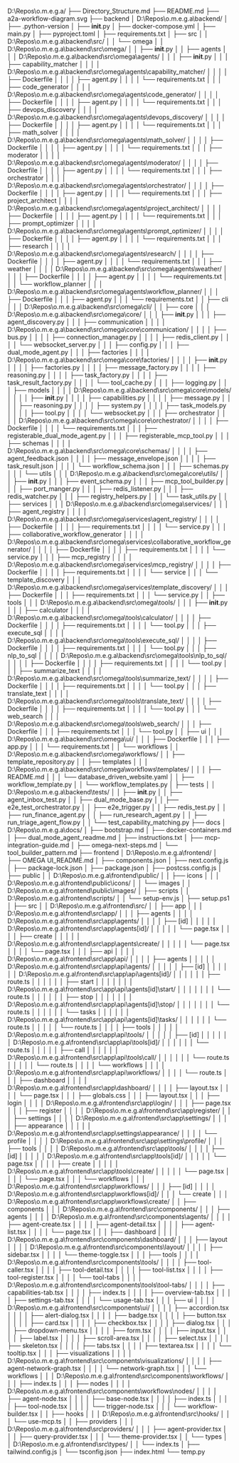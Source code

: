 D:\Repos\o.m.e.g.a/
├── Directory_Structure.md
├── README.md
├── a2a-workflow-diagram.svg
├── backend
│   D:\Repos\o.m.e.g.a\backend/
│   ├── .python-version
│   ├── __init__.py
│   ├── docker-compose.yml
│   ├── main.py
│   ├── pyproject.toml
│   ├── requirements.txt
│   ├── src
│   │   D:\Repos\o.m.e.g.a\backend\src/
│   │   └── omega
│   │       D:\Repos\o.m.e.g.a\backend\src\omega/
│   │       ├── __init__.py
│   │       ├── agents
│   │       │   D:\Repos\o.m.e.g.a\backend\src\omega\agents/
│   │       │   ├── __init__.py
│   │       │   ├── capability_matcher
│   │       │   │   D:\Repos\o.m.e.g.a\backend\src\omega\agents\capability_matcher/
│   │       │   │   ├── Dockerfile
│   │       │   │   ├── agent.py
│   │       │   │   └── requirements.txt
│   │       │   ├── code_generator
│   │       │   │   D:\Repos\o.m.e.g.a\backend\src\omega\agents\code_generator/
│   │       │   │   ├── Dockerfile
│   │       │   │   ├── agent.py
│   │       │   │   └── requirements.txt
│   │       │   ├── devops_discovery
│   │       │   │   D:\Repos\o.m.e.g.a\backend\src\omega\agents\devops_discovery/
│   │       │   │   ├── Dockerfile
│   │       │   │   ├── agent.py
│   │       │   │   └── requirements.txt
│   │       │   ├── math_solver
│   │       │   │   D:\Repos\o.m.e.g.a\backend\src\omega\agents\math_solver/
│   │       │   │   ├── Dockerfile
│   │       │   │   ├── agent.py
│   │       │   │   └── requirements.txt
│   │       │   ├── moderator
│   │       │   │   D:\Repos\o.m.e.g.a\backend\src\omega\agents\moderator/
│   │       │   │   ├── Dockerfile
│   │       │   │   ├── agent.py
│   │       │   │   └── requirements.txt
│   │       │   ├── orchestrator
│   │       │   │   D:\Repos\o.m.e.g.a\backend\src\omega\agents\orchestrator/
│   │       │   │   ├── Dockerfile
│   │       │   │   ├── agent.py
│   │       │   │   └── requirements.txt
│   │       │   ├── project_architect
│   │       │   │   D:\Repos\o.m.e.g.a\backend\src\omega\agents\project_architect/
│   │       │   │   ├── Dockerfile
│   │       │   │   ├── agent.py
│   │       │   │   └── requirements.txt
│   │       │   ├── prompt_optimizer
│   │       │   │   D:\Repos\o.m.e.g.a\backend\src\omega\agents\prompt_optimizer/
│   │       │   │   ├── Dockerfile
│   │       │   │   ├── agent.py
│   │       │   │   └── requirements.txt
│   │       │   ├── research
│   │       │   │   D:\Repos\o.m.e.g.a\backend\src\omega\agents\research/
│   │       │   │   ├── Dockerfile
│   │       │   │   ├── agent.py
│   │       │   │   └── requirements.txt
│   │       │   ├── weather
│   │       │   │   D:\Repos\o.m.e.g.a\backend\src\omega\agents\weather/
│   │       │   │   ├── Dockerfile
│   │       │   │   ├── agent.py
│   │       │   │   └── requirements.txt
│   │       │   └── workflow_planner
│   │       │       D:\Repos\o.m.e.g.a\backend\src\omega\agents\workflow_planner/
│   │       │       ├── Dockerfile
│   │       │       ├── agent.py
│   │       │       └── requirements.txt
│   │       ├── cli
│   │       │   D:\Repos\o.m.e.g.a\backend\src\omega\cli/
│   │       ├── core
│   │       │   D:\Repos\o.m.e.g.a\backend\src\omega\core/
│   │       │   ├── __init__.py
│   │       │   ├── agent_discovery.py
│   │       │   ├── communication
│   │       │   │   D:\Repos\o.m.e.g.a\backend\src\omega\core\communication/
│   │       │   │   ├── bus.py
│   │       │   │   ├── connection_manager.py
│   │       │   │   ├── redis_client.py
│   │       │   │   └── websocket_server.py
│   │       │   ├── config.py
│   │       │   ├── dual_mode_agent.py
│   │       │   ├── factories
│   │       │   │   D:\Repos\o.m.e.g.a\backend\src\omega\core\factories/
│   │       │   │   ├── __init__.py
│   │       │   │   ├── factories.py
│   │       │   │   ├── message_factory.py
│   │       │   │   ├── reasoning.py
│   │       │   │   ├── task_factory.py
│   │       │   │   ├── task_result_factory.py
│   │       │   │   └── tool_cache.py
│   │       │   ├── logging.py
│   │       │   ├── models
│   │       │   │   D:\Repos\o.m.e.g.a\backend\src\omega\core\models/
│   │       │   │   ├── __init__.py
│   │       │   │   ├── capabilities.py
│   │       │   │   ├── message.py
│   │       │   │   ├── reasoning.py
│   │       │   │   ├── system.py
│   │       │   │   ├── task_models.py
│   │       │   │   ├── tool.py
│   │       │   │   └── websocket.py
│   │       │   ├── orchestrator
│   │       │   │   D:\Repos\o.m.e.g.a\backend\src\omega\core\orchestrator/
│   │       │   │   ├── Dockerfile
│   │       │   │   └── requirements.txt
│   │       │   ├── registerable_dual_mode_agent.py
│   │       │   ├── registerable_mcp_tool.py
│   │       │   ├── schemas
│   │       │   │   D:\Repos\o.m.e.g.a\backend\src\omega\core\schemas/
│   │       │   │   ├── agent_feedback.json
│   │       │   │   ├── message_envelope.json
│   │       │   │   ├── task_result.json
│   │       │   │   └── workflow_schema.json
│   │       │   ├── schemas.py
│   │       │   └── utils
│   │       │       D:\Repos\o.m.e.g.a\backend\src\omega\core\utils/
│   │       │       ├── __init__.py
│   │       │       ├── event_schema.py
│   │       │       ├── mcp_tool_builder.py
│   │       │       ├── port_manger.py
│   │       │       ├── redis_listener.py
│   │       │       ├── redis_watcher.py
│   │       │       ├── registry_helpers.py
│   │       │       └── task_utils.py
│   │       ├── services
│   │       │   D:\Repos\o.m.e.g.a\backend\src\omega\services/
│   │       │   ├── agent_registry
│   │       │   │   D:\Repos\o.m.e.g.a\backend\src\omega\services\agent_registry/
│   │       │   │   ├── Dockerfile
│   │       │   │   ├── requirements.txt
│   │       │   │   └── service.py
│   │       │   ├── collaborative_workflow_generator
│   │       │   │   D:\Repos\o.m.e.g.a\backend\src\omega\services\collaborative_workflow_generator/
│   │       │   │   ├── Dockerfile
│   │       │   │   ├── requirements.txt
│   │       │   │   └── service.py
│   │       │   ├── mcp_registry
│   │       │   │   D:\Repos\o.m.e.g.a\backend\src\omega\services\mcp_registry/
│   │       │   │   ├── Dockerfile
│   │       │   │   ├── requirements.txt
│   │       │   │   └── service
│   │       │   └── template_discovery
│   │       │       D:\Repos\o.m.e.g.a\backend\src\omega\services\template_discovery/
│   │       │       ├── Dockerfile
│   │       │       ├── requirements.txt
│   │       │       └── service.py
│   │       ├── tools
│   │       │   D:\Repos\o.m.e.g.a\backend\src\omega\tools/
│   │       │   ├── __init__.py
│   │       │   ├── calculator
│   │       │   │   D:\Repos\o.m.e.g.a\backend\src\omega\tools\calculator/
│   │       │   │   ├── Dockerfile
│   │       │   │   ├── requirements.txt
│   │       │   │   └── tool.py
│   │       │   ├── execute_sql
│   │       │   │   D:\Repos\o.m.e.g.a\backend\src\omega\tools\execute_sql/
│   │       │   │   ├── Dockerfile
│   │       │   │   ├── requirements.txt
│   │       │   │   └── tool.py
│   │       │   ├── nlp_to_sql
│   │       │   │   D:\Repos\o.m.e.g.a\backend\src\omega\tools\nlp_to_sql/
│   │       │   │   ├── Dockerfile
│   │       │   │   ├── requirements.txt
│   │       │   │   └── tool.py
│   │       │   ├── summarize_text
│   │       │   │   D:\Repos\o.m.e.g.a\backend\src\omega\tools\summarize_text/
│   │       │   │   ├── Dockerfile
│   │       │   │   ├── requirements.txt
│   │       │   │   └── tool.py
│   │       │   ├── translate_text
│   │       │   │   D:\Repos\o.m.e.g.a\backend\src\omega\tools\translate_text/
│   │       │   │   ├── Dockerfile
│   │       │   │   ├── requirements.txt
│   │       │   │   └── tool.py
│   │       │   └── web_search
│   │       │       D:\Repos\o.m.e.g.a\backend\src\omega\tools\web_search/
│   │       │       ├── Dockerfile
│   │       │       ├── requirements.txt
│   │       │       └── tool.py
│   │       ├── ui
│   │       │   D:\Repos\o.m.e.g.a\backend\src\omega\ui/
│   │       │   ├── Dockerfile
│   │       │   ├── app.py
│   │       │   └── requirements.txt
│   │       └── workflows
│   │           D:\Repos\o.m.e.g.a\backend\src\omega\workflows/
│   │           ├── template_repository.py
│   │           ├── templates
│   │           │   D:\Repos\o.m.e.g.a\backend\src\omega\workflows\templates/
│   │           │   ├── README.md
│   │           │   └── database_driven_website.yaml
│   │           ├── workflow_template.py
│   │           └── workflow_templates.py
│   ├── tests
│   │   D:\Repos\o.m.e.g.a\backend\tests/
│   │   ├── __init__.py
│   │   ├── agent_inbox_test.py
│   │   ├── dual_mode_base.py
│   │   ├── e2e_test_orchestrator.py
│   │   ├── e2e_trigger.py
│   │   ├── redis_test.py
│   │   ├── run_finance_agent.py
│   │   ├── run_research_agent.py
│   │   ├── run_triage_agent_flow.py
│   │   └── test_capability_matching.py
├── docs
│   D:\Repos\o.m.e.g.a\docs/
│   ├── bootstrap.md
│   ├── docker-containers.md
│   ├── dual_mode_agent_readme.md
│   ├── instructions.txt
│   ├── mcp-integration-guide.md
│   ├── omega-next-steps.md
│   └── tool_builder_pattern.md
├── frontend
│   D:\Repos\o.m.e.g.a\frontend/
│   ├── OMEGA UI_README.md
│   ├── components.json
│   ├── next.config.js
│   ├── package-lock.json
│   ├── package.json
│   ├── postcss.config.js
│   ├── public
│   │   D:\Repos\o.m.e.g.a\frontend\public/
│   │   ├── icons
│   │   │   D:\Repos\o.m.e.g.a\frontend\public\icons/
│   │   └── images
│   │       D:\Repos\o.m.e.g.a\frontend\public\images/
│   ├── scripts
│   │   D:\Repos\o.m.e.g.a\frontend\scripts/
│   │   └── setup-env.js
│   ├── setup.ps1
│   ├── src
│   │   D:\Repos\o.m.e.g.a\frontend\src/
│   │   ├── app
│   │   │   D:\Repos\o.m.e.g.a\frontend\src\app/
│   │   │   ├── agents
│   │   │   │   D:\Repos\o.m.e.g.a\frontend\src\app\agents/
│   │   │   │   ├── [id]
│   │   │   │   │   D:\Repos\o.m.e.g.a\frontend\src\app\agents\[id]/
│   │   │   │   │   └── page.tsx
│   │   │   │   ├── create
│   │   │   │   │   D:\Repos\o.m.e.g.a\frontend\src\app\agents\create/
│   │   │   │   │   └── page.tsx
│   │   │   │   └── page.tsx
│   │   │   ├── api
│   │   │   │   D:\Repos\o.m.e.g.a\frontend\src\app\api/
│   │   │   │   ├── agents
│   │   │   │   │   D:\Repos\o.m.e.g.a\frontend\src\app\api\agents/
│   │   │   │   │   ├── [id]
│   │   │   │   │   │   D:\Repos\o.m.e.g.a\frontend\src\app\api\agents\[id]/
│   │   │   │   │   │   ├── route.ts
│   │   │   │   │   │   ├── start
│   │   │   │   │   │   │   D:\Repos\o.m.e.g.a\frontend\src\app\api\agents\[id]\start/
│   │   │   │   │   │   │   └── route.ts
│   │   │   │   │   │   ├── stop
│   │   │   │   │   │   │   D:\Repos\o.m.e.g.a\frontend\src\app\api\agents\[id]\stop/
│   │   │   │   │   │   │   └── route.ts
│   │   │   │   │   │   └── tasks
│   │   │   │   │   │       D:\Repos\o.m.e.g.a\frontend\src\app\api\agents\[id]\tasks/
│   │   │   │   │   │       └── route.ts
│   │   │   │   │   └── route.ts
│   │   │   │   ├── tools
│   │   │   │   │   D:\Repos\o.m.e.g.a\frontend\src\app\api\tools/
│   │   │   │   │   ├── [id]
│   │   │   │   │   │   D:\Repos\o.m.e.g.a\frontend\src\app\api\tools\[id]/
│   │   │   │   │   │   └── route.ts
│   │   │   │   │   ├── call
│   │   │   │   │   │   D:\Repos\o.m.e.g.a\frontend\src\app\api\tools\call/
│   │   │   │   │   │   └── route.ts
│   │   │   │   │   └── route.ts
│   │   │   │   └── workflows
│   │   │   │       D:\Repos\o.m.e.g.a\frontend\src\app\api\workflows/
│   │   │   │       └── route.ts
│   │   │   ├── dashboard
│   │   │   │   D:\Repos\o.m.e.g.a\frontend\src\app\dashboard/
│   │   │   │   ├── layout.tsx
│   │   │   │   └── page.tsx
│   │   │   ├── globals.css
│   │   │   ├── layout.tsx
│   │   │   ├── login
│   │   │   │   D:\Repos\o.m.e.g.a\frontend\src\app\login/
│   │   │   ├── page.tsx
│   │   │   ├── register
│   │   │   │   D:\Repos\o.m.e.g.a\frontend\src\app\register/
│   │   │   ├── settings
│   │   │   │   D:\Repos\o.m.e.g.a\frontend\src\app\settings/
│   │   │   │   ├── appearance
│   │   │   │   │   D:\Repos\o.m.e.g.a\frontend\src\app\settings\appearance/
│   │   │   │   └── profile
│   │   │   │       D:\Repos\o.m.e.g.a\frontend\src\app\settings\profile/
│   │   │   ├── tools
│   │   │   │   D:\Repos\o.m.e.g.a\frontend\src\app\tools/
│   │   │   │   ├── [id]
│   │   │   │   │   D:\Repos\o.m.e.g.a\frontend\src\app\tools\[id]/
│   │   │   │   │   └── page.tsx
│   │   │   │   ├── create
│   │   │   │   │   D:\Repos\o.m.e.g.a\frontend\src\app\tools\create/
│   │   │   │   │   └── page.tsx
│   │   │   │   └── page.tsx
│   │   │   └── workflows
│   │   │       D:\Repos\o.m.e.g.a\frontend\src\app\workflows/
│   │   │       ├── [id]
│   │   │       │   D:\Repos\o.m.e.g.a\frontend\src\app\workflows\[id]/
│   │   │       └── create
│   │   │           D:\Repos\o.m.e.g.a\frontend\src\app\workflows\create/
│   │   ├── components
│   │   │   D:\Repos\o.m.e.g.a\frontend\src\components/
│   │   │   ├── agents
│   │   │   │   D:\Repos\o.m.e.g.a\frontend\src\components\agents/
│   │   │   │   ├── agent-create.tsx
│   │   │   │   ├── agent-detail.tsx
│   │   │   │   ├── agent-list.tsx
│   │   │   │   └── page.tsx
│   │   │   ├── dashboard
│   │   │   │   D:\Repos\o.m.e.g.a\frontend\src\components\dashboard/
│   │   │   ├── layout
│   │   │   │   D:\Repos\o.m.e.g.a\frontend\src\components\layout/
│   │   │   │   ├── sidebar.tsx
│   │   │   │   └── theme-toggle.tsx
│   │   │   ├── tools
│   │   │   │   D:\Repos\o.m.e.g.a\frontend\src\components\tools/
│   │   │   │   ├── tool-caller.tsx
│   │   │   │   ├── tool-detail.tsx
│   │   │   │   ├── tool-list.tsx
│   │   │   │   ├── tool-register.tsx
│   │   │   │   └── tool-tabs
│   │   │   │       D:\Repos\o.m.e.g.a\frontend\src\components\tools\tool-tabs/
│   │   │   │       ├── capabilities-tab.tsx
│   │   │   │       ├── index.ts
│   │   │   │       ├── overview-tab.tsx
│   │   │   │       ├── settings-tab.tsx
│   │   │   │       └── usage-tab.tsx
│   │   │   ├── ui
│   │   │   │   D:\Repos\o.m.e.g.a\frontend\src\components\ui/
│   │   │   │   ├── accordion.tsx
│   │   │   │   ├── alert-dialog.tsx
│   │   │   │   ├── badge.tsx
│   │   │   │   ├── button.tsx
│   │   │   │   ├── card.tsx
│   │   │   │   ├── checkbox.tsx
│   │   │   │   ├── dialog.tsx
│   │   │   │   ├── dropdown-menu.tsx
│   │   │   │   ├── form.tsx
│   │   │   │   ├── input.tsx
│   │   │   │   ├── label.tsx
│   │   │   │   ├── scroll-area.tsx
│   │   │   │   ├── select.tsx
│   │   │   │   ├── skeleton.tsx
│   │   │   │   ├── tabs.tsx
│   │   │   │   ├── textarea.tsx
│   │   │   │   └── tooltip.tsx
│   │   │   ├── visualizations
│   │   │   │   D:\Repos\o.m.e.g.a\frontend\src\components\visualizations/
│   │   │   │   ├── agent-network-graph.tsx
│   │   │   │   └── network-graph.tsx
│   │   │   └── workflows
│   │   │       D:\Repos\o.m.e.g.a\frontend\src\components\workflows/
│   │   │       ├── index.ts
│   │   │       ├── nodes
│   │   │       │   D:\Repos\o.m.e.g.a\frontend\src\components\workflows\nodes/
│   │   │       │   ├── agent-node.tsx
│   │   │       │   ├── base-node.tsx
│   │   │       │   ├── index.ts
│   │   │       │   ├── tool-node.tsx
│   │   │       │   └── trigger-node.tsx
│   │   │       └── workflow-builder.tsx
│   │   ├── hooks
│   │   │   D:\Repos\o.m.e.g.a\frontend\src\hooks/
│   │   │   └── use-mcp.ts
│   │   ├── providers
│   │   │   D:\Repos\o.m.e.g.a\frontend\src\providers/
│   │   │   ├── agent-provider.tsx
│   │   │   ├── query-provider.tsx
│   │   │   └── theme-provider.tsx
│   │   └── types
│   │       D:\Repos\o.m.e.g.a\frontend\src\types/
│   │       └── index.ts
│   ├── tailwind.config.js
│   └── tsconfig.json
├── index.html
└── temp.py
